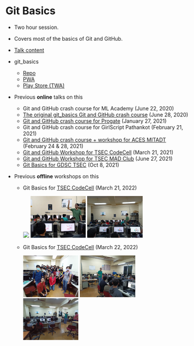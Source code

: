 # Git Basics

- Two hour session.
- Covers most of the basics of Git and GitHub.
- [Talk content](content.md)
- git_basics
  - [Repo](https://github.com/HarshKapadia2/git_basics)
  - [PWA](https://harshkapadia2.github.io/git_basics/)
  - [Play Store (TWA)](https://play.google.com/store/apps/details?id=com.harsh_kapadia.git_basics)
- Previous **online** talks on this
  - Git and GitHub crash course for ML Academy (June 22, 2020)
  - [The original git_basics Git and GitHub crash course](https://www.youtube.com/watch?v=HF12-91iazM) (June 28, 2020)
  - [Git and GitHub crash course for Progate](https://www.youtube.com/watch?v=X8AoLwKQ13A&list=WL&index=226) (January 27, 2021)
  - Git and GitHub crash course for GirlScript Pathankot (February 21, 2021)
  - [Git and GitHub crash course + workshop for ACES MITADT](https://www.youtube.com/watch?v=5rlHIOqPKWk) (February 24 & 28, 2021)
  - [Git and GitHub Workshop for TSEC CodeCell](https://www.youtube.com/watch?v=ArOKEf8nkfw) (March 21, 2021)
  - [Git and GitHub Workshop for TSEC MAD Club](https://www.youtube.com/watch?v=J8-VT6_HB08) (June 27, 2021)
  - [Git Basics for GDSC TSEC](https://www.youtube.com/watch?v=OmZHKCg7qf4) (Oct 8, 2021)
- Previous **offline** workshops on this

  - Git Basics for [TSEC CodeCell](https://www.tseccodecell.com) (March 21, 2022)

    <img src="img/tsec-codecell-21-03-2022/1.jpg" width="33%" /> <img src="img/tsec-codecell-21-03-2022/2.jpg" width="33%" /> <img src="img/tsec-codecell-21-03-2022/3.jpg" width="33%" />

  - Git Basics for [TSEC CodeCell](https://www.tseccodecell.com) (March 22, 2022)

    <img src="img/tsec-codecell-22-03-2022/1.jpg" width="33%" /> <img src="img/tsec-codecell-22-03-2022/2.jpg" width="33%" /> <img src="img/tsec-codecell-22-03-2022/3.jpg" width="33%" />
